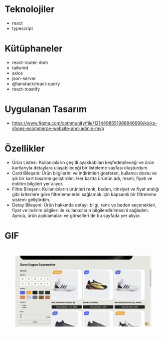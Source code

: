 # Teknolojiler

- react
- typescript

# Kütüphaneler

- react-router-dom
- tailwind
- axios
- json-server
- @tanstack/react-query
- react-toastify

# Uygulanan Tasarım

- https://www.figma.com/community/file/1214498651988846999/kicks-shoes-ecommerce-website-and-admin-mvp

# Özellikler

- Ürün Listesi: Kullanıcıların çeşitli ayakkabıları keşfedebileceği ve ürün kartlarıyla detaylara ulaşabileceği bir listeleme sayfası oluşturdum.
- Card Bileşeni: Ürün bilgilerini ve indirimleri gösteren, kullanıcı dostu ve şık bir kart tasarımı geliştirdim. Her kartta ürünün adı, resmi, fiyatı ve indirim bilgileri yer alıyor.
- Filtre Bileşeni: Kullanıcıların ürünleri renk, beden, cinsiyet ve fiyat aralığı gibi kriterlere göre filtrelemelerini sağlamak için kapsamlı bir filtreleme sistemi geliştirdim.
- Detay Bileşeni: Ürün hakkında detaylı bilgi, renk ve beden seçenekleri, fiyat ve indirim bilgileri ile kullanıcıların bilgilendirilmesini sağladım. Ayrıca, ürün açıklamaları ve görselleri de bu sayfada yer alıyor.

# GIF

![](download.gif)